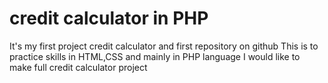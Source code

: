 # credit calculator in PHP
It's my first project credit calculator and first repository on github
This is to practice skills in HTML,CSS and mainly in PHP language
I would like to make full credit calculator project

